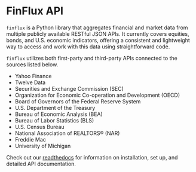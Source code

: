 <!--README.md files serve as the main landing page on this directory's github repository. It is the first thing that a viewer sees when he or she enters the github repo.

-->
# FinFlux API

`finflux` is a Python library that aggregates financial and market data from multiple publicly available RESTful JSON APIs. It currently covers equities, bonds, and U.S. economic indicators, offering a consistent and lightweight way to access and work with this data using straightforward code.

`finflux` utilizes both first-party and third-party APIs connected to the sources listed below.
- Yahoo Finance
- Twelve Data
- Securities and Exchange Commission (SEC)
- Organization for Economic Co-operation and Development (OECD)
- Board of Governors of the Federal Reserve System
- U.S. Department of the Treasury
- Bureau of Economic Analysis (BEA)
- Bureau of Labor Statistics (BLS)
- U.S. Census Bureau
- National Association of REALTORS® (NAR)
- Freddie Mac
- University of Michigan

Check out our [readthedocs](https://finflux.readthedocs.io/en/latest/index.html) for information on installation, set up, and detailed API documentation.